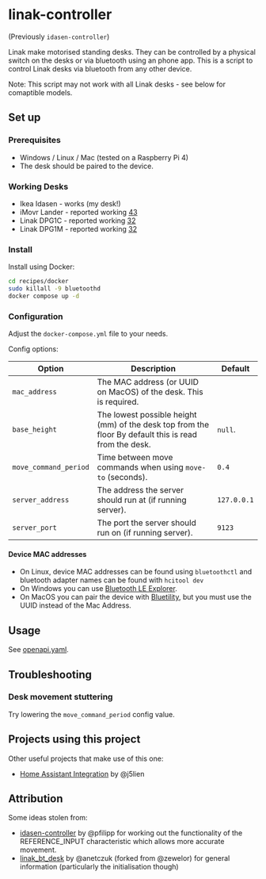 # linak-controller

(Previously `idasen-controller`)

Linak make motorised standing desks. They can be controlled by a physical switch on the desks or via bluetooth using an phone app. This is a script to control Linak desks via bluetooth from any other device.

Note: This script may not work with all Linak desks - see below for comaptible models.

## Set up

### Prerequisites

- Windows / Linux / Mac (tested on a Raspberry Pi 4)
- The desk should be paired to the device.

### Working Desks

- Ikea Idasen - works (my desk!)
- iMovr Lander - reported working [43](https://github.com/rhyst/linak-controller/issues/43)
- Linak DPG1C - reported working [32](https://github.com/rhyst/linak-controller/issues/32)
- Linak DPG1M - reported working [32](https://github.com/rhyst/linak-controller/issues/32)

### Install

Install using Docker:

```bash
cd recipes/docker
sudo killall -9 bluetoothd
docker compose up -d
```

### Configuration

Adjust the `docker-compose.yml` file to your needs.

Config options:

| Option                | Description                                                                                           | Default                     |
| --------------------- | ----------------------------------------------------------------------------------------------------- | --------------------------- |
| `mac_address`         | The MAC address (or UUID on MacOS) of the desk. This is required.                                     |                             |
| `base_height`         | The lowest possible height (mm) of the desk top from the floor By default this is read from the desk. | `null`.                     |
| `move_command_period` | Time between move commands when using `move-to` (seconds).                                            | `0.4`                       |
| `server_address`      | The address the server should run at (if running server).                                             | `127.0.0.1`                 |
| `server_port`         | The port the server should run on (if running server).                                                | `9123`                      |

#### Device MAC addresses

- On Linux, device MAC addresses can be found using `bluetoothctl` and bluetooth adapter names can be found with `hcitool dev`
- On Windows you can use [Bluetooth LE Explorer](https://www.microsoft.com/en-us/p/bluetooth-le-explorer/9n0ztkf1qd98?activetab=pivot:overviewtab).
- On MacOS you can pair the device with [Bluetility](https://github.com/jnross/Bluetility), but you must use the UUID instead of the Mac Address.

## Usage

See [openapi.yaml](reference/openapi.yaml).

## Troubleshooting

### Desk movement stuttering

Try lowering the `move_command_period` config value.

## Projects using this project

Other useful projects that make use of this one:

- [Home Assistant Integration](https://github.com/j5lien/esphome-idasen-desk-controller) by @j5lien

## Attribution

Some ideas stolen from:

- [idasen-controller](https://github.com/pfilipp/idasen-controller) by @pfilipp for working out the functionality of the REFERENCE_INPUT characteristic which allows more accurate movement.
- [linak_bt_desk](https://github.com/anetczuk/linak_bt_desk) by @anetczuk (forked from @zewelor) for general information (particularly the initialisation though)
